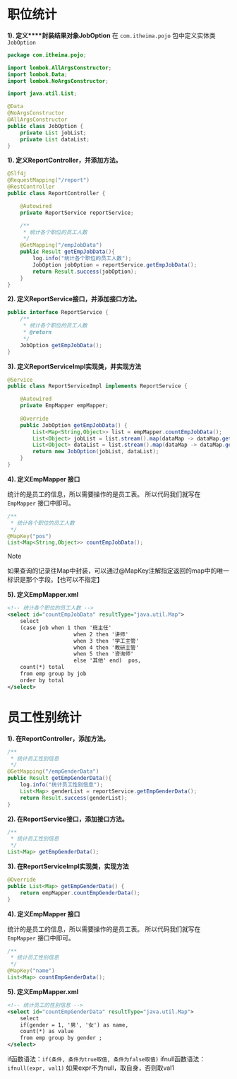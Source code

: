 # 职位统计

**1). 定义****封装结果对象JobOption**
在 `com.itheima.pojo` 包中定义实体类 `JobOption`

```Java
package com.itheima.pojo;

import lombok.AllArgsConstructor;
import lombok.Data;
import lombok.NoArgsConstructor;

import java.util.List;

@Data
@NoArgsConstructor
@AllArgsConstructor
public class JobOption {
    private List jobList;
    private List dataList;
}
```

**1). 定义ReportController，并添加方法。**

```Java
@Slf4j
@RequestMapping("/report")
@RestController
public class ReportController {

    @Autowired
    private ReportService reportService;

    /**
     * 统计各个职位的员工人数
     */
    @GetMapping("/empJobData")
    public Result getEmpJobData(){
        log.info("统计各个职位的员工人数");
        JobOption jobOption = reportService.getEmpJobData();
        return Result.success(jobOption);
    }
}
```


**2). 定义ReportService接口，并添加接口方法。**

```Java
public interface ReportService {
    /**
     * 统计各个职位的员工人数
     * @return
     */
    JobOption getEmpJobData();
}
```

  

**3). 定义ReportServiceImpl实现类，并实现方法**

```Java
@Service
public class ReportServiceImpl implements ReportService {

    @Autowired
    private EmpMapper empMapper;
        
    @Override
    public JobOption getEmpJobData() {
        List<Map<String,Object>> list = empMapper.countEmpJobData();
        List<Object> jobList = list.stream().map(dataMap -> dataMap.get("pos")).toList();
        List<Object> dataList = list.stream().map(dataMap -> dataMap.get("total")).toList();
        return new JobOption(jobList, dataList);
    }
}
```


**4). 定义EmpMapper 接口**

统计的是员工的信息，所以需要操作的是员工表。 所以代码我们就写在 `EmpMapper` 接口中即可。

```Java
/**
 * 统计各个职位的员工人数
 */
@MapKey("pos")
List<Map<String,Object>> countEmpJobData();
```

> [!NOTE]
> 如果查询的记录往Map中封装，可以通过@MapKey注解指定返回的map中的唯一标识是那个字段。【也可以不指定】


**5). 定义EmpMapper.xml**

```XML
<!-- 统计各个职位的员工人数 -->
<select id="countEmpJobData" resultType="java.util.Map">
    select
    (case job when 1 then '班主任' 
                     when 2 then '讲师' 
                     when 3 then '学工主管' 
                     when 4 then '教研主管' 
                     when 5 then '咨询师' 
                     else '其他' end)  pos,
    count(*) total
    from emp group by job
    order by total
</select>
```

# 员工性别统计

**1). 在ReportController，添加方法。**

```Java
/**
 * 统计员工性别信息
 */
@GetMapping("/empGenderData")
public Result getEmpGenderData(){
    log.info("统计员工性别信息");
    List<Map> genderList = reportService.getEmpGenderData();
    return Result.success(genderList);
}
```

  

**2). 在ReportService接口，添加接口方法。**

```Java
/**
 * 统计员工性别信息
 */
List<Map> getEmpGenderData();
```

  

**3). 在ReportServiceImpl实现类，实现方法**

```Java
@Override
public List<Map> getEmpGenderData() {
    return empMapper.countEmpGenderData();
}
```

  

**4). 定义EmpMapper 接口**

统计的是员工的信息，所以需要操作的是员工表。 所以代码我们就写在 `EmpMapper` 接口中即可。

```Java
/**
 * 统计员工性别信息
 */
@MapKey("name")
List<Map> countEmpGenderData();
```

  

**5). 定义EmpMapper.xml**

```XML
<!-- 统计员工的性别信息 -->
<select id="countEmpGenderData" resultType="java.util.Map">
    select
    if(gender = 1, '男', '女') as name,
    count(*) as value
    from emp group by gender ;
</select>
```


if函数语法：`if(条件, 条件为true取值, 条件为false取值)`
ifnull函数语法：`ifnull(expr, val1)` 如果expr不为null，取自身，否则取val1